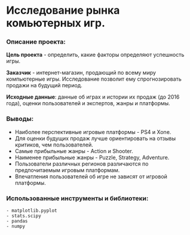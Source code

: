 # Исследование рынка комьютерных игр.

### Описание проекта:
**Цель проекта** - определить, какие факторы определяют успешность игры.

**Заказчик** - интернет-магазин, продающий по всему миру компьютерные игры. Исследование позволит ему спрогнозировать продажи на будущий период.

**Исходные данные**: данные об играх и истории их продаж (до 2016 года), оценки пользователей и экспертов, жанры и платформы.

### Выводы:
* Наиболее перспективные игровые платформы - PS4 и Xone.
* Для оценки будущих продаж лучше ориентировать на отзывы критиков, чем пользователей.
* Самые прибыльные жанры - Action и Shooter.
* Наименее прибыльные жанры - Puzzle, Strategy, Adventure.
* Пользователи различных регионов различаются по предпочитаемым игровым платформам.
* Впечатления пользователей об игре не зависят от игровой платформы.

### Использованные инструменты и библиотеки:
```
- matplotlib.pyplot
- stats.scipy
- pandas
- numpy
```
